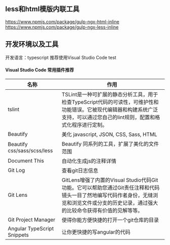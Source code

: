 ## less和html模版内联工具

https://www.npmjs.com/package/gulp-ngx-html-inline
https://www.npmjs.com/package/gulp-ngx-less-inline



## 开发环境以及工具
开发语言：typescript
推荐使用Visual Studio Code test
#### Visual Studio Code 常用插件推荐
| 名称  | 作用  |
| ------------ | ------------ |
|  tslint |  TSLint是一种可扩展的静态分析工具，用于检查TypeScript代码的可读性，可维护性和功能错误。它被现代编辑器和构建系统广泛支持，可以通过您自己的lint规则，配置和格式化程序进行定制。 |
|  Beautify  | 美化 javascript, JSON, CSS, Sass, HTML |
|  Beautify css/sass/scss/less  |  Beautify 同系列的工具，扩展了美化的文件范围 |
|  Document This  | 自动化生成js的注释详情 |
|  Git Log  |  查看git日志信息 |
| Git Lens  |GitLens增强了内置的Visual Studio代码Git功能。它可以帮助您通过Git责任注释和代码镜头一目了然地编写代码作者身份，无缝浏览和浏览文件或分支的历史记录，通过强大的比较命令获得有价值的见解等等。|
| Git Project Manager | 使得你能方便快捷的打开一个git仓库的目录|
| Angular TypeScript Snippets | 让你更快捷的写angular的代码 |
